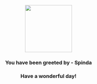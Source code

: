 <p align="center">
    <img src="https://raw.githubusercontent.com/PokeAPI/sprites/master/sprites/pokemon/327.png" width="150" height="150">
</p>
<h3 align="center">You have been greeted by - <b>Spinda</b></h3>
<h3 align="center">Have a wonderful day!</h3>

